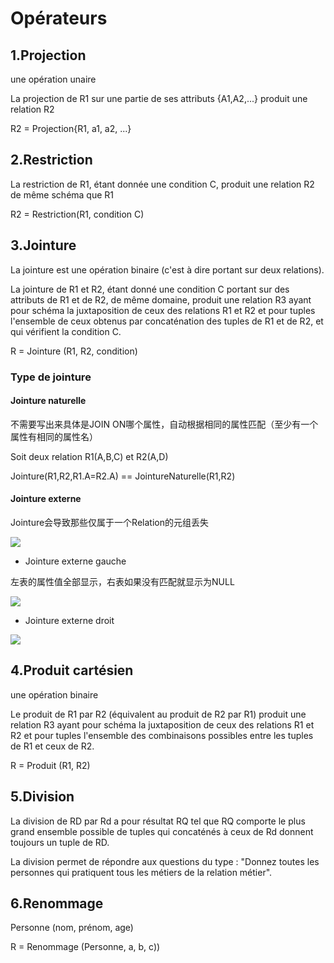 # Opérateurs

## 1.Projection

une opération unaire

La projection de R1 sur une partie de ses attributs {A1,A2,...} produit une relation R2

R2 = Projection{R1, a1, a2, ...}

## 2.Restriction

La restriction de R1, étant donnée une condition C, produit une relation R2 de même schéma que R1

R2 = Restriction(R1, condition C)

## 3.Jointure

La jointure est une opération binaire (c'est à dire portant sur deux relations). 

La jointure de R1 et R2, étant donné une condition C portant sur des attributs de R1 et de R2, de même domaine, produit une relation R3 ayant pour schéma la juxtaposition de ceux des relations R1 et R2 et pour tuples l'ensemble de ceux obtenus par concaténation des tuples de R1 et de R2, et qui vérifient la condition C.

R = Jointure (R1, R2, condition)

### Type de jointure

#### Jointure naturelle

不需要写出来具体是JOIN ON哪个属性，自动根据相同的属性匹配（至少有一个属性有相同的属性名）

Soit deux relation  R1(A,B,C) et R2(A,D)

Jointure(R1,R2,R1.A=R2.A) == JointureNaturelle(R1,R2)

#### Jointure externe

Jointure会导致那些仅属于一个Relation的元组丢失

![](https://www.runoob.com/wp-content/uploads/2013/09/img_innerjoin.gif)

* Jointure externe gauche

左表的属性值全部显示，右表如果没有匹配就显示为NULL

![](https://www.runoob.com/wp-content/uploads/2013/09/img_leftjoin.gif)

* Jointure externe droit

![](https://www.runoob.com/wp-content/uploads/2013/09/img_rightjoin.gif)


## 4.Produit cartésien

une opération binaire

Le produit de R1 par R2 (équivalent au produit de R2 par R1) produit une relation R3 ayant pour schéma la juxtaposition de ceux des relations R1 et R2 et pour tuples l'ensemble des combinaisons possibles entre les tuples de R1 et ceux de R2.

R = Produit (R1, R2)

## 5.Division

La division de RD par Rd a pour résultat RQ tel que RQ comporte le plus grand ensemble possible de tuples qui concaténés à ceux de Rd donnent toujours un tuple de RD.

La division permet de répondre aux questions du type : "Donnez toutes les personnes qui pratiquent tous les métiers de la relation métier".

## 6.Renommage

Personne (nom, prénom, age)

R = Renommage (Personne, a, b, c))
